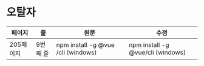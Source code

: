 # 오탈자
페이지 | 줄 | 원문 | 수정
--- | --- | --- | ---
 205페이지| 9번째 줄 | npm install -g @vue /cli (windows)  | npm install -g @vue/cli (windows)
